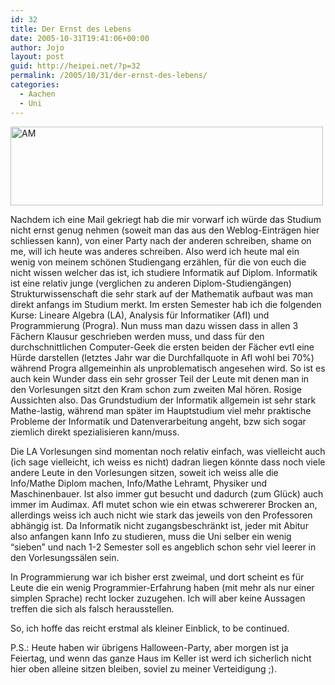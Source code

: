 ```yaml
---
id: 32
title: Der Ernst des Lebens
date: 2005-10-31T19:41:06+00:00
author: Jojo
layout: post
guid: http://heipei.net/?p=32
permalink: /2005/10/31/der-ernst-des-lebens/
categories:
  - Aachen
  - Uni
---
```

[<img data-echo="https://static.flickr.com/26/55989830_3a5f4711be.jpg" width="500" height="126" alt="AM" />](https://secure.flickr.com/photos/heipei/55989830/ "Photo Sharing")
  
Nachdem ich eine Mail gekriegt hab die mir vorwarf ich würde das Studium nicht ernst genug nehmen (soweit man das aus den Weblog-Einträgen hier schliessen kann), von einer Party nach der anderen schreiben, shame on me, will ich heute was anderes schreiben. Also werd ich heute mal ein wenig von meinem schönen Studiengang erzählen, für die von euch die nicht wissen welcher das ist, ich studiere Informatik auf Diplom. Informatik ist eine relativ junge (verglichen zu anderen Diplom-Studiengängen) Strukturwissenschaft die sehr stark auf der Mathematik aufbaut was man direkt anfangs im Studium merkt. Im ersten Semester hab ich die folgenden Kurse: Lineare Algebra (LA), Analysis für Informatiker (AfI) und Programmierung (Progra). Nun muss man dazu wissen dass in allen 3 Fächern Klausur geschrieben werden muss, und dass für den durchschnittlichen Computer-Geek die ersten beiden der Fächer evtl eine Hürde darstellen (letztes Jahr war die Durchfallquote in AfI wohl bei 70%) während Progra allgemeinhin als unproblematisch angesehen wird. So ist es auch kein Wunder dass ein sehr grosser Teil der Leute mit denen man in den Vorlesungen sitzt den Kram schon zum zweiten Mal hören. Rosige Aussichten also. Das Grundstudium der Informatik allgemein ist sehr stark Mathe-lastig, während man später im Hauptstudium viel mehr praktische Probleme der Informatik und Datenverarbeitung angeht, bzw sich sogar ziemlich direkt spezialisieren kann/muss.<!--more-->


  
Die LA Vorlesungen sind momentan noch relativ einfach, was vielleicht auch (ich sage vielleicht, ich weiss es nicht) dadran liegen könnte dass noch viele andere Leute in den Vorlesungen sitzen, soweit ich weiss alle die Info/Mathe Diplom machen, Info/Mathe Lehramt, Physiker und Maschinenbauer. Ist also immer gut besucht und dadurch (zum Glück) auch immer im Audimax. AfI mutet schon wie ein etwas schwererer Brocken an, allerdings weiss ich auch nicht wie stark das jeweils von den Professoren abhängig ist. Da Informatik nicht zugangsbeschränkt ist, jeder mit Abitur also anfangen kann Info zu studieren, muss die Uni selber ein wenig &#8220;sieben&#8221; und nach 1-2 Semester soll es angeblich schon sehr viel leerer in den Vorlesungssälen sein.
  
In Programmierung war ich bisher erst zweimal, und dort scheint es für Leute die ein wenig Programmier-Erfahrung haben (mit mehr als nur einer simplen Sprache) recht locker zuzugehen. Ich will aber keine Aussagen treffen die sich als falsch herausstellen.
  
So, ich hoffe das reicht erstmal als kleiner Einblick, to be continued.

P.S.: Heute haben wir übrigens Halloween-Party, aber morgen ist ja Feiertag, und wenn das ganze Haus im Keller ist werd ich sicherlich nicht hier oben alleine sitzen bleiben, soviel zu meiner Verteidigung ;).
